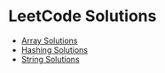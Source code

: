 ﻿# LeetCode Solutions
  * [Array Solutions](https://github.com/Devanshi212/DSA_LeetCode/tree/main/Arrays)  
  * [Hashing Solutions](https://github.com/Devanshi212/DSA_LeetCode/tree/main/Hashing)
  * [String Solutions](https://github.com/Devanshi212/DSA_LeetCode/tree/main/Strings)
 
